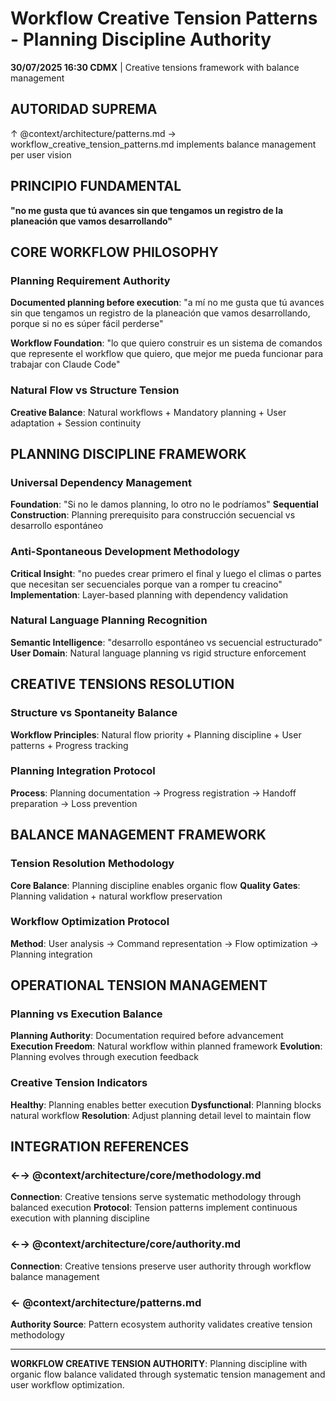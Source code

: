 # Workflow Creative Tension Patterns - Planning Discipline Authority

**30/07/2025 16:30 CDMX** | Creative tensions framework with balance management

## AUTORIDAD SUPREMA
↑ @context/architecture/patterns.md → workflow_creative_tension_patterns.md implements balance management per user vision

## PRINCIPIO FUNDAMENTAL
**"no me gusta que tú avances sin que tengamos un registro de la planeación que vamos desarrollando"**

## CORE WORKFLOW PHILOSOPHY

### Planning Requirement Authority
**Documented planning before execution**: "a mí no me gusta que tú avances sin que tengamos un registro de la planeación que vamos desarrollando, porque si no es súper fácil perderse"

**Workflow Foundation**: "lo que quiero construir es un sistema de comandos que represente el workflow que quiero, que mejor me pueda funcionar para trabajar con Claude Code"

### Natural Flow vs Structure Tension
**Creative Balance**: Natural workflows + Mandatory planning + User adaptation + Session continuity

## PLANNING DISCIPLINE FRAMEWORK

### Universal Dependency Management
**Foundation**: "Si no le damos planning, lo otro no le podríamos"
**Sequential Construction**: Planning prerequisito para construcción secuencial vs desarrollo espontáneo

### Anti-Spontaneous Development Methodology
**Critical Insight**: "no puedes crear primero el final y luego el climas o partes que necesitan ser secuenciales porque van a romper tu creacino"
**Implementation**: Layer-based planning with dependency validation

### Natural Language Planning Recognition
**Semantic Intelligence**: "desarrollo espontáneo vs secuencial estructurado"
**User Domain**: Natural language planning vs rigid structure enforcement

## CREATIVE TENSIONS RESOLUTION

### Structure vs Spontaneity Balance
**Workflow Principles**: Natural flow priority + Planning discipline + User patterns + Progress tracking

### Planning Integration Protocol
**Process**: Planning documentation → Progress registration → Handoff preparation → Loss prevention

## BALANCE MANAGEMENT FRAMEWORK

### Tension Resolution Methodology
**Core Balance**: Planning discipline enables organic flow
**Quality Gates**: Planning validation + natural workflow preservation

### Workflow Optimization Protocol
**Method**: User analysis → Command representation → Flow optimization → Planning integration

## OPERATIONAL TENSION MANAGEMENT

### Planning vs Execution Balance
**Planning Authority**: Documentation required before advancement
**Execution Freedom**: Natural workflow within planned framework
**Evolution**: Planning evolves through execution feedback

### Creative Tension Indicators
**Healthy**: Planning enables better execution
**Dysfunctional**: Planning blocks natural workflow
**Resolution**: Adjust planning detail level to maintain flow

## INTEGRATION REFERENCES

### ←→ @context/architecture/core/methodology.md
**Connection**: Creative tensions serve systematic methodology through balanced execution
**Protocol**: Tension patterns implement continuous execution with planning discipline

### ←→ @context/architecture/core/authority.md
**Connection**: Creative tensions preserve user authority through workflow balance management

### ← @context/architecture/patterns.md
**Authority Source**: Pattern ecosystem authority validates creative tension methodology

---

**WORKFLOW CREATIVE TENSION AUTHORITY**: Planning discipline with organic flow balance validated through systematic tension management and user workflow optimization.